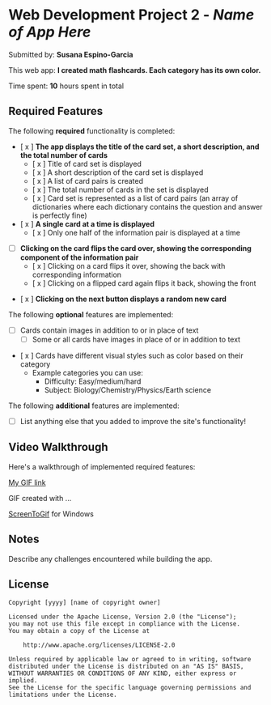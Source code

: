 # Web Development Project 2 - _Name of App Here_

Submitted by: **Susana Espino-Garcia**

This web app: **I created math flashcards. Each category has its own color.**

Time spent: **10** hours spent in total

## Required Features

The following **required** functionality is completed:

- [ x ] **The app displays the title of the card set, a short description, and the total number of cards**
  - [ x ] Title of card set is displayed
  - [ x ] A short description of the card set is displayed
  - [ x ] A list of card pairs is created
  - [ x ] The total number of cards in the set is displayed
  - [ x ] Card set is represented as a list of card pairs (an array of dictionaries where each dictionary contains the question and answer is perfectly fine)
- [ x ] **A single card at a time is displayed**
  - [ x ] Only one half of the information pair is displayed at a time
- [ ] **Clicking on the card flips the card over, showing the corresponding component of the information pair**
  - [ x ] Clicking on a card flips it over, showing the back with corresponding information
  - [ x ] Clicking on a flipped card again flips it back, showing the front
- [ x ] **Clicking on the next button displays a random new card**

The following **optional** features are implemented:

- [ ] Cards contain images in addition to or in place of text
  - [ ] Some or all cards have images in place of or in addition to text
- [ x ] Cards have different visual styles such as color based on their category
  - Example categories you can use:
    - Difficulty: Easy/medium/hard
    - Subject: Biology/Chemistry/Physics/Earth science

The following **additional** features are implemented:

- [ ] List anything else that you added to improve the site's functionality!

## Video Walkthrough

Here's a walkthrough of implemented required features:

[My GIF link](https://imgur.com/a/YZh6FAB)

GIF created with ...

[ScreenToGif](https://www.screentogif.com/) for Windows

## Notes

Describe any challenges encountered while building the app.

## License

    Copyright [yyyy] [name of copyright owner]

    Licensed under the Apache License, Version 2.0 (the "License");
    you may not use this file except in compliance with the License.
    You may obtain a copy of the License at

        http://www.apache.org/licenses/LICENSE-2.0

    Unless required by applicable law or agreed to in writing, software
    distributed under the License is distributed on an "AS IS" BASIS,
    WITHOUT WARRANTIES OR CONDITIONS OF ANY KIND, either express or implied.
    See the License for the specific language governing permissions and
    limitations under the License.
